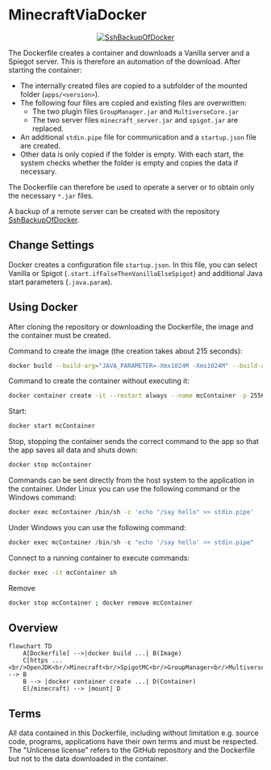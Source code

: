 # MinecraftViaDocker

<div align="center">

[![SshBackupOfDocker](https://img.shields.io/badge/Backup-SshBackupOfDocker-blue)](https://github.com/Chris82111/SshBackupOfDocker "Link to SshBackupOfDocker")

</div>

The Dockerfile creates a container and downloads a Vanilla server and a Spiegot server. This is therefore an automation of the download. After starting the container:

- The internally created files are copied to a subfolder of the mounted folder (`apps/<version>`).
- The following four files are copied and existing files are overwritten:
  - The two plugin files `GroupManager.jar` and `MultiverseCore.jar`
  - The two server files `minecraft_server.jar` and `spigot.jar` are replaced.
- An additional `stdin.pipe` file for communication and a `startup.json` file are created.
- Other data is only copied if the folder is empty. With each start, the system checks whether the folder is empty and copies the data if necessary.

The Dockerfile can therefore be used to operate a server or to obtain only the necessary `*.jar` files.

A backup of a remote server can be created with the repository [SshBackupOfDocker](https://img.shields.io/badge/Backup-SshBackupOfDocker-blue).

## Change Settings

Docker creates a configuration file `startup.json`. In this file, you can select Vanilla or Spigot (`.start.ifFalseThenVanillaElseSpigot`) and additional Java start parameters (`.java.param`).

## Using Docker

After cloning the repository or downloading the Dockerfile, the image and the container must be created.

Command to create the image (the creation takes about 215 seconds):

```sh
docker build --build-arg="JAVA_PARAMETER=-Xmx1024M -Xms1024M" --build-arg="START_SPIGOT=false" -t minecraft_via_docker:1.21.1 .
```

Command to create the container without executing it:

```sh
docker container create -it --restart always --name mcContainer -p 25565:25565 --mount type=bind,source="$(pwd)"/minecraft,target=/minecraft --env EULA=true minecraft_via_docker:1.21.1 sh
```

Start:

```sh
docker start mcContainer
```

Stop, stopping the container sends the correct command to the app so that the app saves all data and shuts down:

```sh
docker stop mcContainer
```

Commands can be sent directly from the host system to the application in the container.
Under Linux you can use the following command or the Windows command:

```sh
docker exec mcContainer /bin/sh -c 'echo "/say hello" >> stdin.pipe'
```

Under Windows you can use the following command:

```ps1
docker exec mcContainer /bin/sh -c "echo '/say hello' >> stdin.pipe"
```

Connect to a running container to execute commands:

```sh
docker exec -it mcContainer sh
```

Remove

```sh
docker stop mcContainer ; docker remove mcContainer
```

## Overview

```mermaid
flowchart TD
    A[Dockerfile] -->|docker build ...| B(Image)
    C[https ...<br/>OpenJDK<br/>Minecraft<br/>SpigotMC<br/>GroupManager<br/>MultiverseCore] --> B
    B --> |docker container create ...| D(Container)
    E(/minecraft) --> |mount| D
```

## Terms

All data contained in this Dockerfile, including without limitation e.g. source code, programs, applications have their own terms and must be respected. The "Unlicense license" refers to the GitHub repository and the Dockerfile but not to the data downloaded in the container.
